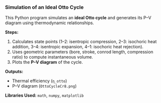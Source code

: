 ### Simulation of an Ideal Otto Cycle

This Python program simulates an **ideal Otto cycle** and generates its P–V diagram using thermodynamic relationships.

**Steps:**
1. Calculates state points (1–2: isentropic compression, 2–3: isochoric heat addition, 3–4: isentropic expansion, 4–1: isochoric heat rejection).
2. Uses geometric parameters (bore, stroke, conrod length, compression ratio) to compute instantaneous volume.
3. Plots the **P–V diagram** of the cycle.

**Outputs:**
- Thermal efficiency (`η_otto`)
- P–V diagram (`OttoCycleCr8.png`)

**Libraries Used:** `math`, `numpy`, `matplotlib`
